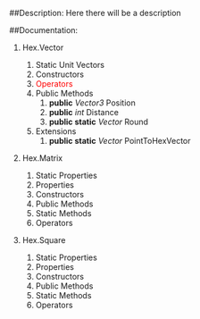 ##Description:
Here there will be a description

##Documentation:
1. Hex.Vector
   1. Static Unit Vectors
   2. Constructors 
   3. <font color="red">Operators</font>
   4. Public Methods 
      1. **public** _Vector3_ Position
      2. **public** _int_ Distance
      3. **public static** _Vector_ Round
   5. Extensions
      1. **public static** _Vector_ PointToHexVector

2. Hex.Matrix
   1. Static Properties 
   2. Properties 
   3. Constructors 
   4. Public Methods 
   5. Static Methods 
   6. Operators

3. Hex.Square 
   1. Static Properties
   2. Properties
   3. Constructors
   4. Public Methods
   5. Static Methods
   6. Operators
